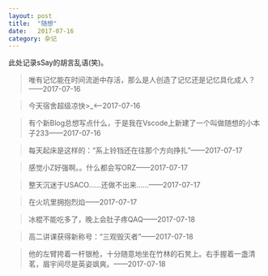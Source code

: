 ```yaml
---
layout: post
title:  "随想"
date:   2017-07-16
category: 杂记
---
```

此处记录sSay的胡言乱语(笑)。
> 唯有记忆能在时间流逝中存活，那么是人创造了记忆还是记忆具化成人？——2017-07-16

> 今天宿舍超级凉快>_<——2017-07-16

> 有个新Blog总想写点什么，于是我在Vscode上新建了一个叫做随想的小本子233——2017-07-16

> 每天起床是这样的：“系上铃铛还在往那个方向挣扎”——2017-07-17

> 感觉小Z好强啊。。什么都会写ORZ——2017-07-17

> 整天沉迷于USACO……还做不出来……——2017-07-17

> 在火坑里拥抱烈焰——2017-07-17

> 冰棍不能吃多了，晚上会肚子疼QAQ——2017-07-18

> 高二讲课获得新称号：“三观毁灭者”——2017-07-18

> 他的左臂挎着一杆银枪，十分随意地坐在竹林的石凳上。右手握着一盏清茗，眉宇间尽是英姿飒爽。——2017-07-18
